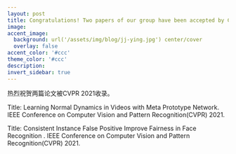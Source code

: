 ```yaml
---
layout: post
title: Congratulations! Two papers of our group have been accepted by CVPR 21!
image:
accent_image:
  background: url('/assets/img/blog/jj-ying.jpg') center/cover
  overlay: false
accent_color: '#ccc'
theme_color: '#ccc'
description:
invert_sidebar: true
---
```


热烈祝贺两篇论文被CVPR 2021收录。

Title: Learning Normal Dynamics in Videos with Meta Prototype Network. IEEE Conference on Computer Vision and Pattern Recognition(CVPR) 2021.

Title: Consistent Instance False Positive Improve Fairness in Face Recognition . IEEE Conference on Computer Vision and Pattern Recognition(CVPR) 2021.
